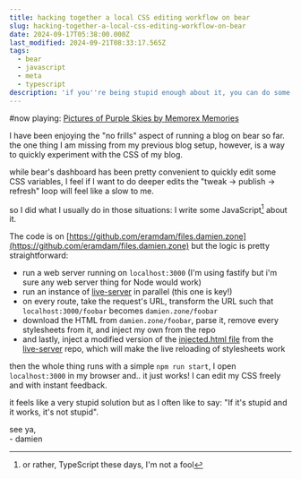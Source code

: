 ```yaml
---
title: hacking together a local CSS editing workflow on bear
slug: hacking-together-a-local-css-editing-workflow-on-bear
date: 2024-09-17T05:38:00.000Z
last_modified: 2024-09-21T08:33:17.565Z
tags:
  - bear
  - javascript
  - meta
  - typescript
description: 'if you''re being stupid enough about it, you can do some cool stuff'
---
```


#now playing: [Pictures of Purple Skies by Memorex Memories](https://memorexmemories.bandcamp.com/album/pictures-of-purple-skies)

I have been enjoying the "no frills" aspect of running a blog on bear so far. the one thing I am missing from my previous blog setup, however, is a way to quickly experiment with the CSS of my blog.

while bear's dashboard has been pretty convenient to quickly edit some CSS variables, I feel if I want to do deeper edits the "tweak -> publish -> refresh" loop will feel like a slow to me.

so I did what I usually do in those situations: I write some JavaScript[^1] about it.

The code is on [https://github.com/eramdam/files.damien.zone](https://github.com/eramdam/files.damien.zone) but the logic is pretty straightforward:

- run a web server running on `localhost:3000` (I'm using fastify but i'm sure any web server thing for Node would work)
- run an instance of [live-server](https://github.com/tapio/live-server) in parallel (this one is key!)
- on every route, take the request's URL, transform the URL such that `localhost:3000/foobar` becomes `damien.zone/foobar`
- download the HTML from `damien.zone/foobar`, parse it, remove every stylesheets from it, and inject my own from the repo
- and lastly, inject a modified version of the [injected.html file](https://github.com/tapio/live-server/blob/master/injected.html) from the [live-server](https://github.com/tapio/live-server/) repo, which will make the live reloading of stylesheets work

then the whole thing runs with a simple `npm run start`, I open `localhost:3000` in my browser and.. it just works! I can edit my CSS freely and with instant feedback.

it feels like a very stupid solution but as I often like to say: "If it's stupid and it works, it's not stupid".

see ya,  
\- damien

[^1]: or rather, TypeScript these days, I'm not a fool

